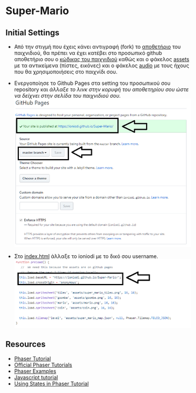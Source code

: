 # Super-Mario

## Initial Settings
- Από την στιγμή που έχεις κάνει αντιγραφή (fork) το [αποθετήριο](https://github.com/ioniodi/Super-Mario) του παιχνιδιού, θα πρέπει να έχει κατέβει στο προσωπικό github αποθετήριο σου ο [κώδικας του παιχνιδιού](/js/) καθώς και ο φάκελος [assets](/assets/) με τα αντικείμενα (πίστες, εικόνες) και ο φάκελος [audio](/audio/) με τους ήχους που θα χρησιμοποιήσεις στο παιχνίδι σου.

- Ενεργοποίησε το Github Pages στα setting του προσωπικού σου repository και *άλλαξε το λινκ στην κορυφή του αποθετηρίου σου ώστε να δείχνει στην σελίδα του παιχνιδιού σου.*
![ScreenShot](1.png)

- Στο [index.html](index.html) άλλαξε το ioniodi με το δικό σου username.
![ScreenShot](2.png)

## Resources
- [Phaser Tutorial](http://phaser.io/learn)
- [Official Phaser Tutorials](https://phaser.io/learn/official-tutorials)
- [Phaser Examples](http://phaser.io/examples)
- [Javascript tutorial](http://www.w3schools.com/js/)
- [Using States in Phaser Tutorial](http://perplexingtech.weebly.com/game-dev-blog/using-states-in-phaserjs-javascript-game-developement)

